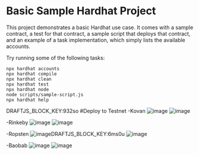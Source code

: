 # Basic Sample Hardhat Project

This project demonstrates a basic Hardhat use case. It comes with a sample contract, a test for that contract, a sample script that deploys that contract, and an example of a task implementation, which simply lists the available accounts.

Try running some of the following tasks:

```shell
npx hardhat accounts
npx hardhat compile
npx hardhat clean
npx hardhat test
npx hardhat node
node scripts/sample-script.js
npx hardhat help
```
DRAFTJS_BLOCK_KEY:932so
#Deploy to Testnet
-Kovan
![image](https://user-images.githubusercontent.com/79504024/169882899-6282cc93-1a7d-4897-8292-0b6a55f3eadc.png)
![image](https://user-images.githubusercontent.com/79504024/169882195-db6697d6-7097-473b-b3bc-a55868113cc2.png)

-Rinkeby
![image](https://user-images.githubusercontent.com/79504024/169882931-2619957f-a2b0-4646-82cf-c5c4fd8466e3.png)
![image](https://user-images.githubusercontent.com/79504024/169882272-cd06b46d-cc19-464c-baac-de724fbde648.png)

-Ropsten 
![image](https://user-images.githubusercontent.com/79504024/169882308-a7a0ade1-c624-480c-9d89-26281aad9ff2.png)DRAFTJS_BLOCK_KEY:6ms0u
![image](https://user-images.githubusercontent.com/79504024/169883102-1759c503-016b-417a-afb2-e942eef3404a.png)

-Baobab
![image](https://user-images.githubusercontent.com/79504024/169882674-17356d5d-f8fd-4a86-b67f-da20e9490989.png)
![image](https://user-images.githubusercontent.com/79504024/169882796-985ab69e-9259-4eac-b12c-adc4f21ce7d7.png)


